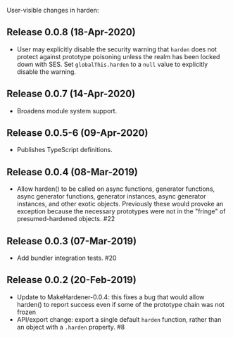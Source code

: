 User-visible changes in harden:

## Release 0.0.8 (18-Apr-2020)

* User may explicitly disable the security warning that `harden` does
  not protect against prototype poisoning unless the realm has been
  locked down with SES.
  Set `globalThis.harden` to a `null` value to explicitly disable
  the warning.

## Release 0.0.7 (14-Apr-2020)

* Broadens module system support.

## Release 0.0.5-6 (09-Apr-2020)

* Publishes TypeScript definitions.

## Release 0.0.4 (08-Mar-2019)

* Allow harden() to be called on async functions, generator functions, async
  generator functions, generator instances, async generator instances, and
  other exotic objects. Previously these would provoke an exception because
  the necessary prototypes were not in the "fringe" of presumed-hardened
  objects. #22


## Release 0.0.3 (07-Mar-2019)

* Add bundler integration tests. #20


## Release 0.0.2 (20-Feb-2019)

* Update to MakeHardener-0.0.4: this fixes a bug that would allow harden() to
  report success even if some of the prototype chain was not frozen
* API/export change: export a single default `harden` function, rather than
  an object with a `.harden` property. #8
